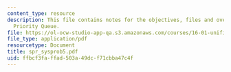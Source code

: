 ```yaml
---
content_type: resource
description: This file contains notes for the objectives, files and overview for Graphical
  Priority Queue.
file: https://ol-ocw-studio-app-qa.s3.amazonaws.com/courses/16-01-unified-engineering-i-ii-iii-iv-fall-2005-spring-2006/ffbcf3faffad503a49dcf71cbba47c4f_spr_sysprob5.pdf
file_type: application/pdf
resourcetype: Document
title: spr_sysprob5.pdf
uid: ffbcf3fa-ffad-503a-49dc-f71cbba47c4f
---
```

